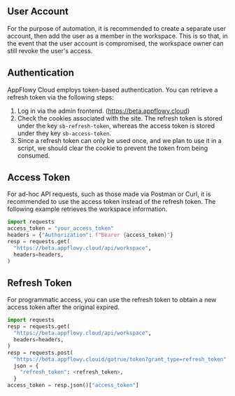 ## User Account
For the purpose of automation, it is recommended to create a separate user account, then add the user as a member in the workspace.
This is so that, in the event that the user account is compromised, the workspace owner can still revoke the user's access.

## Authentication
AppFlowy Cloud employs token-based authentication. You can retrieve a refresh token via the following steps:

1. Log in via the admin frontend. (https://beta.appflowy.cloud)
2. Check the cookies associated with the site. The refresh token is stored under the key `sb-refresh-token`, whereas the access token is stored under they key `sb-access-token`.
3. Since a refresh token can only be used once, and we plan to use it in a script, we should clear the cookie to prevent the token from being consumed.

## Access Token
For ad-hoc API requests, such as those made via Postman or Curl, it is recommended to use the access token instead of the refresh token. The following example retrieves the workspace information.

```python
import requests
access_token = "your_access_token"
headers = {"Authorization": f"Bearer {access_token}"}
resp = requests.get(
  "https://beta.appflowy.cloud/api/workspace",
  headers=headers,
)
```

## Refresh Token
For programmatic access, you can use the refresh token to obtain a new access token after the original expired.
```python
import requests
resp = requests.get(
  "https://beta.appflowy.cloud/api/workspace",
  headers=headers,
)
resp = requests.post(
  "https://beta.appflowy.clouid/gotrue/token?grant_type=refresh_token",
  json = {
    "refresh_token": <refresh_token>,
  }
access_token = resp.json()["access_token"]
```
